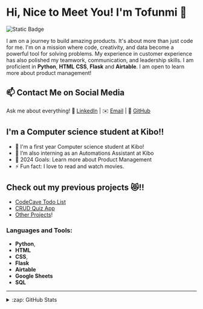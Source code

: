 # Hi, Nice to Meet You! I'm Tofunmi 👋 
![Static Badge](https://img.shields.io/badge/gender-female-blue)

I am on a journey to build amazing products. It's about more than just code for me. I'm on a mission where code, creativity, and data become a powerful tool for solving problems. My experience in customer experience has also polished my teamwork, communication, and leadership skills. I am proficient in **Python**, **HTML** **CSS**, **Flask** and **Airtable**. I am open to learn more about product management!

## 📫 Contact Me on Social Media

Ask me about everything! 💬 [LinkedIn][-1] | ✉️ [Email](mailto:tofunmiesther9@gmail.com) | 💬 [GitHub](https://github.com/iTofunmi) 

## I'm a Computer science student at Kibo!!

- 🔭 I'm a first year Computer science student at Kibo!
- 👯 I’m also interning as an Automations Assistant at Kibo
- 🥅 2024 Goals: Learn more about Product Management
- ⚡ Fun fact: I love to read and watch movies.

## Check out my previous projects 😻!!
- [CodeCave Todo List][1]
- [CRUD Quiz App][2]
- [Other Projects][0]!

### Languages and Tools:

- **Python**, 
- **HTML** 
- **CSS**, 
- **Flask** 
- **Airtable**
- **Google Sheets**
- **SQL**

---
<details>
  <summary>:zap: GitHub Stats</summary>

  <img align="left" alt="ITofunmi's GitHub Stats" src="https://github-readme-stats.vercel.app/api?username=iTofunmi&show_icons=true&hide_border=false&title_color=ff652f&icon_color=FFE400&bg_color=09131B&text_color=ffffff&border_color=0c1a25" />

</details>


[-1]:https://www.linkedin.com/in/tofunmi-odusile/
[0]: https://github.com/iTofunmi
[1]: https://codecavetodoapp.onrender.com
[2]: https://quiz-app-codecave.onrender.com



